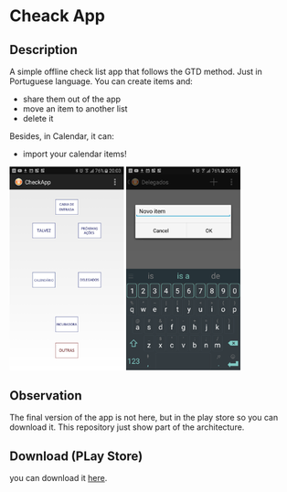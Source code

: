 # Cheack App

## Description

A simple offline check list app that follows the GTD method. 
Just in Portuguese language.
You can create items and:
* share them out of the app 
* move an item to another list
* delete it

Besides, in Calendar, it can:

* import your calendar items!

<img src="/photos/device-2017-10-16-200407.png" width="200"> <img src="/photos/device-2017-10-16-200532.png" width="200"> 

## Observation

The final version of the app is not here, but in the play store so you can download it. 
This repository just show part of the architecture.

## Download (PLay Store)

you can download it [here](wwww.gmail.com).
